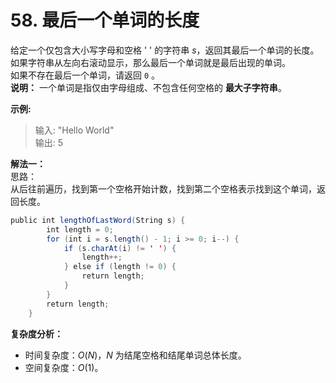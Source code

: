 # 58. 最后一个单词的长度

给定一个仅包含大小写字母和空格 ' ' 的字符串 *s*，返回其最后一个单词的长度。
如果字符串从左向右滚动显示，那么最后一个单词就是最后出现的单词。  
如果不存在最后一个单词，请返回 `0` 。  
**说明：** 一个单词是指仅由字母组成、不包含任何空格的 **最大子字符串**。  

**示例:**
>输入: "Hello World"  
>输出: 5

**解法一：**  
思路：  
从后往前遍历，找到第一个空格开始计数，找到第二个空格表示找到这个单词，返回长度。  

```Java
public int lengthOfLastWord(String s) {
        int length = 0;
        for (int i = s.length() - 1; i >= 0; i--) {
            if (s.charAt(i) != ' ') {
                length++;
            } else if (length != 0) {
                return length;
            }
        }
        return length;
    }
```

**复杂度分析：**  

* 时间复杂度：$O(N)$，$N$ 为结尾空格和结尾单词总体长度。
* 空间复杂度：$O(1)$。

